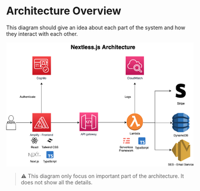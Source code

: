 # Architecture Overview

This diagram should give an idea about each part of the system and how they interact with each other.

![Overview Diagram](images/modernmern-architecture.png)

> :warning: This diagram only focus on important part of the architecture. It does not show all the details.
